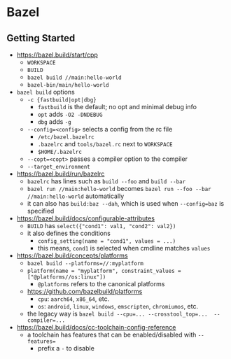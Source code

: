 Bazel
=====

## Getting Started

- <https://bazel.build/start/cpp>
  - `WORKSPACE`
  - `BUILD`
  - `bazel build //main:hello-world`
  - `bazel-bin/main/hello-world`
- `bazel build` options
  - `-c {fastbuild|opt|dbg}`
    - `fastbuild` is the default; no opt and minimal debug info
    - `opt` adds `-O2 -DNDEBUG`
    - `dbg` adds `-g`
  - `--config=<config>` selects a config from the rc file
    - `/etc/bazel.bazelrc`
    - `.bazelrc` and `tools/bazel.rc` next to `WORKSPACE`
    - `$HOME/.bazelrc`
  - `--copt=<copt>` passes a compiler option to the compiler
  - `--target_environment`
- <https://bazel.build/run/bazelrc>
  - `bazelrc` has lines such as `build --foo` and `build --bar`
  - `bazel run //main:hello-world` becomes `bazel run --foo --bar //main:hello-world`
    automatically
  - it can also has `build:baz --dah`, which is used when `--config=baz` is
    specified
- <https://bazel.build/docs/configurable-attributes>
  - `BUILD` has `select({"cond1": val1, "cond2": val2})` 
  - it also defines the conditions
    - `config_setting(name = "cond1", values = ...)`
    - this means, `cond1` is selected when cmdline matches `values`
- <https://bazel.build/concepts/platforms>
  - `bazel build --platforms=//:myplatform`
  - `platform(name = "myplatform", constraint_values = ["@platforms//os:linux"])`
    - `@platforms` refers to the canonical platforms
  - <https://github.com/bazelbuild/platforms>
    - `cpu`: `aarch64`, `x86_64`, etc.
    - `os`: `android`, `linux`, `windows`, `emscripten`, `chromiumos`, etc.
  - the legacy way is `bazel build --cpu=... --crosstool_top=...  --compiler=...`
- <https://bazel.build/docs/cc-toolchain-config-reference>
  - a toolchain has features that can be enabled/disabled with `--features=`
    - prefix a `-` to disable
